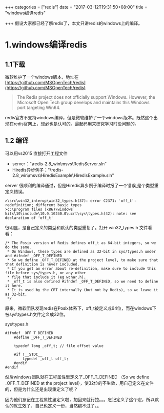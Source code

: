 +++
categories = ["redis"]
date = "2017-03-12T19:31:50+08:00"
title = "windows编译redis"

+++
假设大家都已经了解redis了，本文只讲redis的windows上的编译。
<!--more-->


# 1.windows编译redis
## 1.1下载
微软维护了一个windows版本，地址在[https://github.com/MSOpenTech/redis](https://github.com/MSOpenTech/redis)

>The Redis project does not officially support Windows. 
>However, the Microsoft Open Tech group develops and maintains this Windows port targeting Win64. 

redis官方不支持windows编译，但是微软维护了一个windows版本。既然这个出现在redis官网上，想必也是认可的。最起码用来研究学习时没问题的。

## 1.2 编译
可以用vs2015 直接打开工程文件
- server："\redis-2.8_win\msvs\RedisServer.sln"
- Hiredis异步例子："\redis-2.8_win\msvs\HiredisExample\HiredisExample.sln"

server 很顺利的编译通过，但是Hiredis异步例子编译时报了一个错误,是个类型重定义错误。

	>\src\win32_interop\win32_types.h(37): error C2371: 'off_t': redefinition; different basic types
	>c:\program files (x86)\windows kits\10\include\10.0.10240.0\ucrt\sys\types.h(42): note: see declaration of 'off_t'
	
很明显，是自己定义的类型和默认的类型重复了。打开 win32_types.h 文件看看：

	/* The Posix version of Redis defines off_t as 64-bit integers, so we do the same.
	 * On Windows, these types are defined as 32-bit in sys/types.h under and #ifndef _OFF_T_DEFINED
	 * So we define _OFF_T_DEFINED at the project level, to make sure that that definition is never included.
	 * If you get an error about re-definition, make sure to include this file before sys/types.h, or any other
	 * file that include it (eg wchar.h).
	 * _off_t is also defined #ifndef _OFF_T_DEFINED, so we need to define it here.
	 * It is used by the CRT internally (but not by Redis), so we leave it as 32-bit.
	 */
	 
原来，微软团队发现redis在Posix体系下，off_t被定义成64位，而在windows下被sys\types.h文件定义成32位。

sys\types.h

	#ifndef _OFF_T_DEFINED
		#define _OFF_T_DEFINED

		typedef long _off_t; // file offset value

		#if !__STDC__
			typedef _off_t off_t;
		#endif
	#endif

然后windows团队就在工程属性里定义了_OFF_T_DEFINED （So we define _OFF_T_DEFINED at the project level），使32位的不生效，用自己定义在文件的，但是为什么还是出现重定义了呢？

因为他们忘记在工程属性里定义啦，加回来就行拉。。。忘记定义了这个宏，所以默认的就生效了，自己也定义一份，当然编不过了。。